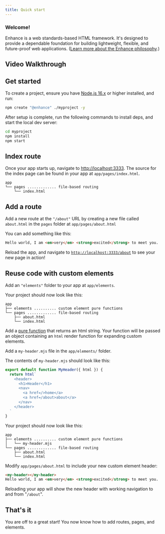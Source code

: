 ```yaml
---
title: Quick start
---
```


### Welcome!

Enhance is a web standards-based HTML framework. It's designed to provide a dependable foundation for building lightweight, flexible, and future-proof web applications. ([Learn more about the Enhance philosophy](/docs/learn/why-enhance).)

## Video Walkthrough

<doc-video playback-id="ADl6wSlpxTpJKym2OhPd2TQsB64nW01x5dygkSEAfNdU" name="Enhance Quick Start">
  <doc-video-next playback-id="uEucxWZZUxE9BAa02DH00w8C6d89viqBYd4nHU02NFFi7c" name="Quick Start pt 2"></doc-video-next>
  <doc-video-next playback-id="ZqjJbownz016Af48YXjrCE02uqdtdGm8HSUulTNAjZyNg" name="Quick Start pt 3"></doc-video-next>
</doc-video>

## Get started

To create a project, ensure you have <a href=https://nodejs.org>Node.js 16.x</a> or higher installed, and run:

```bash
npm create "@enhance" ./myproject -y
```

After setup is complete, run the following commands to install deps, and start the local dev server:

```bash
cd myproject
npm install
npm start
```

## Index route

Once your app starts up, navigate to [http://localhost:3333](http://localhost:3333).
The source for the index page can be found in your app at `app/pages/index.html`.

```
app
└── pages ............. file-based routing
    └── index.html
```

## Add a route

Add a new route at the `"/about"` URL by creating a new file called `about.html` in the `pages` folder at `app/pages/about.html`

You can add something like this:

<doc-code filename="app/pages/about.html" >

```html
Hello world, I am <em>very</em> <strong>excited</strong> to meet you.
```

</doc-code>

Reload the app, and navigate to [`http://localhost:3333/about`](http://localhost:3333/about) to see your new page in action!

## Reuse code with custom elements

Add an `"elements"` folder to your app at `app/elements`.

Your project should now look like this:

```
app
├── elements .......... custom element pure functions
└── pages ............. file-based routing
    ├── about.html
    └── index.html
```

Add a [pure function](https://en.wikipedia.org/wiki/Pure_function) that returns an html string.
Your function will be passed an object containing an `html` render function for expanding custom elements.

Add a `my-header.mjs` file in the `app/elements/` folder.

The contents of `my-header.mjs` should look like this:

<doc-code filename="app/elements/my-header.mjs" >

```javascript
export default function MyHeader({ html }) {
  return html`
    <header>
      <h1>Header</h1>
      <nav>
        <a href=/>home</a>
        <a href=/about>about</a>
      </nav>
    </header>
  `
}
```

</doc-code>

Your project should now look like this:

```
app
├── elements .......... custom element pure functions
│   └── my-header.mjs
└── pages ............. file-based routing
    ├── about.html
    └── index.html
```

Modify `app/pages/about.html` to include your new custom element header:

<doc-code filename="app/pages/about.html" >

```html
<my-header></my-header>
Hello world, I am <em>very</em> <strong>excited</strong> to meet you.
```

</doc-code>

Reloading your app will show the new header with working navigation to and from "`/about`".

## That's it

You are off to a great start! You now know how to add routes, pages, and elements.
